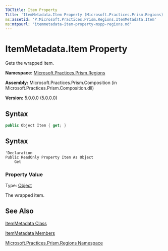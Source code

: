```yaml
---
TOCTitle: Item Property
Title: 'ItemMetadata.Item Property (Microsoft.Practices.Prism.Regions)'
ms:assetid: 'P:Microsoft.Practices.Prism.Regions.ItemMetadata.Item'
ms:mtpsurl: 'itemmetadata-item-property-mspp-regions.md'
---
```


# ItemMetadata.Item Property

Gets the wrapped item.

**Namespace:** [Microsoft.Practices.Prism.Regions](mspp-regions-namespace.md)

**Assembly:** Microsoft.Practices.Prism.Composition (in Microsoft.Practices.Prism.Composition.dll)

**Version:** 5.0.0.0 (5.0.0.0)

## Syntax

```C#
public Object Item { get; }
```

## Syntax

```VB
'Declaration
Public ReadOnly Property Item As Object
	Get
```

### Property Value

Type: [Object](http://msdn.microsoft.com/en-us/library/e5kfa45b)

The wrapped item.

## See Also

[ItemMetadata Class](itemmetadata-class-mspp-regions.md)

[ItemMetadata Members](itemmetadata-members-mspp-regions.md)

[Microsoft.Practices.Prism.Regions Namespace](mspp-regions-namespace.md)
